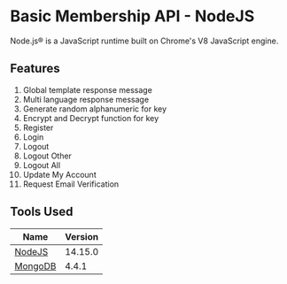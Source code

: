 # Basic Membership API - NodeJS

Node.js® is a JavaScript runtime built on Chrome's V8 JavaScript engine.

## Features

<ol>
    <li>Global template response message</li>
    <li>Multi language response message</li>
    <li>Generate random alphanumeric for key</li>
    <li>Encrypt and Decrypt function for key</li>
    <li>Register</li>
    <li>Login</li>
    <li>Logout</li>
    <li>Logout Other</li>
    <li>Logout All</li>
    <li>Update My Account</li>
    <li>Request Email Verification</li>
</ol>

## Tools Used

| Name                             | Version |
| -------------------------------- | ------- |
| [NodeJS](https://nodejs.org/en/) | 14.15.0 |
| [MongoDB](https://mongodb.com/)  | 4.4.1   |
